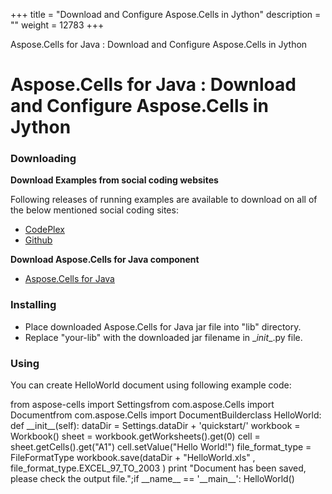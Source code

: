 +++
title = "Download and Configure Aspose.Cells in Jython" 
description = "" 
weight = 12783 
+++

Aspose.Cells for Java : Download and Configure Aspose.Cells in Jython  

# Aspose.Cells for Java : Download and Configure Aspose.Cells in Jython


### Downloading

**Download Examples from social coding websites**

Following releases of running examples are available to download on all of the below mentioned social coding sites:

*   [CodePlex](http://asposecellsjavajython.codeplex.com/)
*   [Github](https://github.com/aspose-cells/Aspose.Cells-for-Java/tree/master/Plugins/Aspose-Cells-Java-for-Jython)

**Download Aspose.Cells for Java component**

*   [Aspose.Cells for Java](http://www.aspose.com/community/files/72/java-components/aspose.cells-for-java/default.aspx)

### Installing

*   Place downloaded Aspose.Cells for Java jar file into "lib" directory.
*   Replace "your-lib" with the downloaded jar filename in \_*init*\_.py file.

### Using

You can create HelloWorld document using following example code:

from aspose-cells  import Settingsfrom com.aspose.Cells import Documentfrom com.aspose.Cells import DocumentBuilderclass HelloWorld:    def \_\_init\_\_(self):        dataDir = Settings.dataDir + 'quickstart/'                workbook = Workbook()                sheet = workbook.getWorksheets().get(0)                cell = sheet.getCells().get("A1")                cell.setValue("Hello World!")                file\_format\_type = FileFormatType                workbook.save(dataDir + "HelloWorld.xls" , file\_format\_type.EXCEL\_97\_TO\_2003 )                print "Document has been saved, please check the output file.";if \_\_name\_\_ == '\_\_main\_\_':    HelloWorld()

